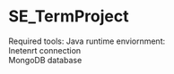 # SE_TermProject

Required tools: Java runtime enviornment:<br>
Inetenrt connection<br>
MongoDB database
